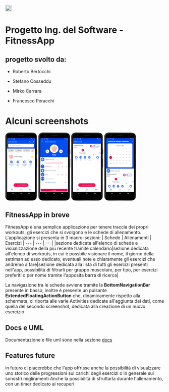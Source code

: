 <img src="https://media.salonedellostudente.it/app/uploads/2020/05/07180748/bergamo-logo-700x473-1.png" width=20% height=20%></img>
# Progetto Ing. del Software - FitnessApp

## progetto svolto da:
- Roberto Bertocchi 
* Stefano Cosseddu
+ Mirko Carrara
* Francesco Peracchi
# Alcuni screenshots
<img src="https://github.com/rberto4/fitnessapp_ingsw/blob/cc254b45e06b242bb554dde10ac2816deb3b76e9/Screenshots/Screenshot_20230507_112616.png" width=20% height=20%></img>
<img src="https://github.com/rberto4/fitnessapp_ingsw/blob/cc254b45e06b242bb554dde10ac2816deb3b76e9/Screenshots/Screenshot_20230507_112436.png" width=20% height=20%></img>
<img src="https://github.com/rberto4/fitnessapp_ingsw/blob/cc254b45e06b242bb554dde10ac2816deb3b76e9/Screenshots/Screenshot_20230507_113058.png" width=20% height=20%></img>
<img src="https://github.com/rberto4/fitnessapp_ingsw/blob/cc254b45e06b242bb554dde10ac2816deb3b76e9/Screenshots/Screenshot_20230507_114321.png" width=20% height=20%></img>



## FitnessApp in breve
FitnessApp è una semplice applicazione per tenere traccia dei propri workouts, gli esercizi che si svolgono e le schede di allenamento.
L'applicazione si presenta in 3 macro-sezioni: 
| Schede |  Allenamenti  |  Esercizi |
--- | --- | ---|
|sezione dedicata all'elenco di schede e visualizzazione della più recente tramite calendario|sezione dedicata all'elenco di workouts, in cui è possbile visionare il nome, il giorno della settiman ad esso dedicato, eventuali note e chiaramente gli esercizi che andremo a fare|sezione dedicata alla lista di tutti gli esercizi presenti nell'app, possibilità di filtrarli per gruppo muscolare, per tipo, per esercizi preferiti o per nome tramite l'apposita barra di ricerca|

La navigazione tra le schede avviene tramite la **BottomNavigationBar** presente in basso, inoltre è presente un pulsante **ExtendedFloatingActionButton** che, dinamicamente rispetto alla schermata, ci riporta alle varie Activities dedicate all'aggiunta dei dati, come quella del secondo screenshot, dedicata alla creazione di un nuovo esercizio

## Docs e UML
Documentazione e file uml sono nella sezione [docs](https://github.com/rberto4/fitnessapp_ingsw/tree/main/docs)
## Features future
in futuro ci piacerebbe che l'app offrisse anche la possibilità di visualzzare uno storico delle progressioni sui carichi degli esercizi o in generale sui sonostri migliramenti
Anche la possibilità di sfruttarla durante l'allenamento,  con un timer dedicato ai recuperi
